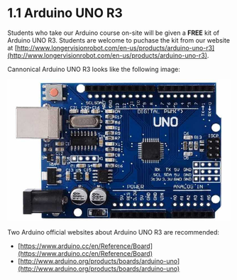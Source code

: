 # 1.1 Arduino UNO R3

Students who take our Arduino course on-site will be given a **FREE** kit of Arduino UNO R3. Students are welcome to puchase the kit from our website at [http://www.longervisionrobot.com/en-us/products/arduino-uno-r3](http://www.longervisionrobot.com/en-us/products/arduino-uno-r3). 

Cannonical Arduino UNO R3 looks like the following image:

![Image](./arduino-uno-r3.jpg)

Two Arduino official websites about Arduino UNO R3 are recommended: 
* [https://www.arduino.cc/en/Reference/Board](https://www.arduino.cc/en/Reference/Board)
* [http://www.arduino.org/products/boards/arduino-uno](http://www.arduino.org/products/boards/arduino-uno)
